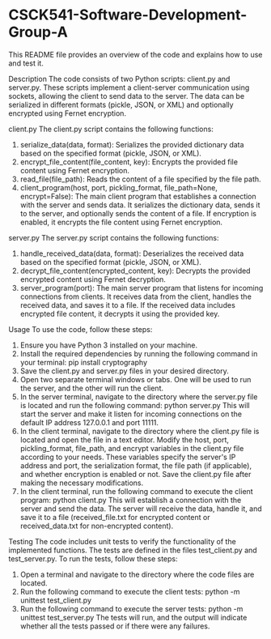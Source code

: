 # CSCK541-Software-Development-Group-A
This README file provides an overview of the code and explains how to use and test it.

Description
The code consists of two Python scripts: client.py and server.py. These scripts implement a client-server communication using sockets, allowing the client to send data to the server. The data can be serialized in different formats (pickle, JSON, or XML) and optionally encrypted using Fernet encryption.

client.py
The client.py script contains the following functions:
1) serialize_data(data, format): Serializes the provided dictionary data based on the specified format (pickle, JSON, or XML).
2) encrypt_file_content(file_content, key): Encrypts the provided file content using Fernet encryption.
3) read_file(file_path): Reads the content of a file specified by the file path.
4) client_program(host, port, pickling_format, file_path=None, encrypt=False): The main client program that establishes a connection with the server and sends data. It serializes the dictionary data, sends it to the server, and optionally sends the content of a file. If encryption is enabled, it encrypts the file content using Fernet encryption.

server.py 
The server.py script contains the following functions:
1) handle_received_data(data, format): Deserializes the received data based on the specified format (pickle, JSON, or XML).
2) decrypt_file_content(encrypted_content, key): Decrypts the provided encrypted content using Fernet decryption.
3) server_program(port): The main server program that listens for incoming connections from clients. It receives data from the client, handles the received data, and saves it to a file. If the received data includes encrypted file content, it decrypts it using the provided key.

Usage
To use the code, follow these steps:
1) Ensure you have Python 3 installed on your machine.
2) Install the required dependencies by running the following command in your terminal: pip install cryptography
3) Save the client.py and server.py files in your desired directory.
4) Open two separate terminal windows or tabs. One will be used to run the server, and the other will run the client.
5) In the server terminal, navigate to the directory where the server.py file is located and run the following command: python server.py
This will start the server and make it listen for incoming connections on the default IP address 127.0.0.1 and port 11111.
6) In the client terminal, navigate to the directory where the client.py file is located and open the file in a text editor.
Modify the host, port, pickling_format, file_path, and encrypt variables in the client.py file according to your needs. These variables specify the server's IP address and port, the serialization format, the file path (if applicable), and whether encryption is enabled or not. Save the client.py file after making the necessary modifications.
7) In the client terminal, run the following command to execute the client program: python client.py
This will establish a connection with the server and send the data. The server will receive the data, handle it, and save it to a file (received_file.txt for encrypted content or received_data.txt for non-encrypted content).

Testing
The code includes unit tests to verify the functionality of the implemented functions. The tests are defined in the files test_client.py and test_server.py.
To run the tests, follow these steps:
1) Open a terminal and navigate to the directory where the code files are located.
2) Run the following command to execute the client tests: python -m unittest test_client.py
3) Run the following command to execute the server tests: python -m unittest test_server.py
The tests will run, and the output will indicate whether all the tests passed or if there were any failures.
